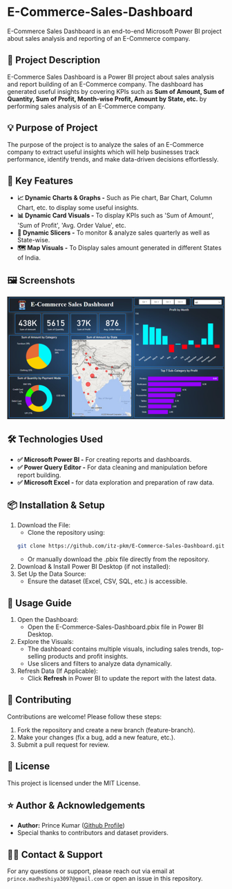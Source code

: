 # E-Commerce-Sales-Dashboard
E-Commerce Sales Dashboard is an end-to-end Microsoft Power BI project about sales analysis and reporting of an E-Commerce company.

## 📝 Project Description
E-Commerce Sales Dashboard is a Power BI project about sales analysis and report building of an E-Commerce company. The dashboard 
has generated useful insights by covering KPIs such as **Sum of Amount, Sum of Quantity, Sum of Profit, Month-wise Profit, 
Amount by State, etc.** by performing sales analysis of an E-Commerce company.      

## 💡 Purpose of Project
The purpose of the project is to analyze the sales of an E-Commerce company to extract useful insights which will help businesses 
track performance, identify trends, and make data-driven decisions effortlessly.

## 🎯 Key Features
- **📈 Dynamic Charts & Graphs -** Such as Pie chart, Bar Chart, Column Chart, etc. to display some useful insights.
- **📊 Dynamic Card Visuals -** To display KPIs such as 'Sum of Amount', 'Sum of Profit', 'Avg. Order Value', etc.
- **🔲 Dynamic Slicers -** To monitor & analyze sales quarterly as well as State-wise.
- **🗺️ Map Visuals -** To Display sales amount generated in different States of India.
  
## 🖼️ Screenshots
![E-Commerce Sales Dashboard](https://github.com/itz-pkm/E-Commerce-Sales-Dashboard/blob/main/E-Commerce-Sales-Dashboard.png)

## 🛠️ Technologies Used
- **✅ Microsoft Power BI -** For creating reports and dashboards.
- **✅ Power Query Editor -** For data cleaning and manipulation before report building.
- **✅ Microsoft Excel -** for data exploration and preparation of raw data.

## 📦 Installation & Setup
1. Download the File:
   -  Clone the repository using:
   ```sh
   git clone https://github.com/itz-pkm/E-Commerce-Sales-Dashboard.git
   ```
   -  Or manually download the .pbix file directly from the repository.
2. Download & Install Power BI Desktop (if not installed):
3. Set Up the Data Source:
   -  Ensure the dataset (Excel, CSV, SQL, etc.) is accessible.

## 📌 Usage Guide
1. Open the Dashboard:
   - Open the E-Commerce-Sales-Dashboard.pbix file in Power BI Desktop.
2. Explore the Visuals:
   - The dashboard contains multiple visuals, including sales trends, top-selling products and profit insights.
   - Use slicers and filters to analyze data dynamically.
3. Refresh Data (If Applicable):
   - Click **Refresh** in Power BI to update the report with the latest data.
   
## 🤝 Contributing
Contributions are welcome! Please follow these steps:
1. Fork the repository and create a new branch (feature-branch).
2. Make your changes (fix a bug, add a new feature, etc.).
3. Submit a pull request for review.

## 📄 License
This project is licensed under the MIT License.

## ⭐ Author & Acknowledgements
-  **Author:** Prince Kumar ([Github Profile](https://github.com/itz-pkm))
-  Special thanks to contributors and dataset providers.

## 🙋‍♂️ Contact & Support 
For any questions or support, please reach out via email at `prince.madheshiya3097@gmail.com` or open an issue in this repository.
